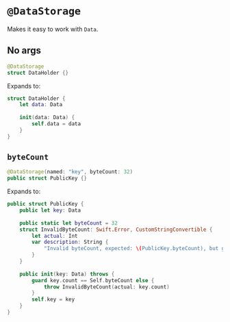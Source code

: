 # `@DataStorage`

Makes it easy to work with `Data`.

## No args
```swift
@DataStorage
struct DataHolder {}
```

Expands to:
```swift
struct DataHolder {
	let data: Data
	
	init(data: Data) {
		self.data = data
	}
}
```

## `byteCount`

```swift
@DataStorage(named: "key", byteCount: 32)
public struct PublicKey {}
```

Expands to:

```swift
public struct PublicKey {
	public let key: Data
	
	public static let byteCount = 32
	struct InvalidByteCount: Swift.Error, CustomStringConvertible {
		let actual: Int
		var description: String {
			"Invalid byteCount, expected: \(PublicKey.byteCount), but got: \(actual)"
		}
	}
	
	public init(key: Data) throws {
		guard key.count == Self.byteCount else {
			throw InvalidByteCount(actual: key.count)
		}
		self.key = key
	}
}
```

